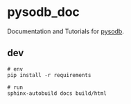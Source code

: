 # pysodb_doc
Documentation and Tutorials for [pysodb](https://github.com/TencentAILabHealthcare/pysodb).

## dev
```
# env 
pip install -r requirements

# run
sphinx-autobuild docs build/html
```